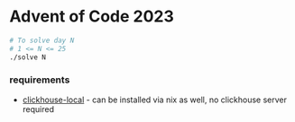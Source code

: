 # Advent of Code 2023

```bash
# To solve day N
# 1 <= N <= 25
./solve N
```

### requirements
- [clickhouse-local](https://clickhouse.com/docs/en/operations/utilities/clickhouse-local) - can be installed via nix as well, no clickhouse server required